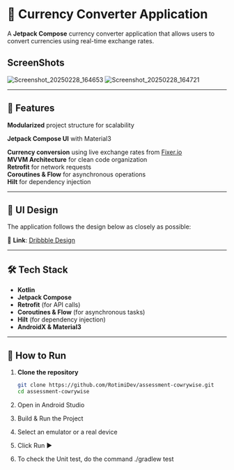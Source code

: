 # 💱 Currency Converter Application

A **Jetpack Compose** currency converter application that allows users to convert currencies using real-time exchange rates.

## ScreenShots

![Screenshot_20250228_164653](https://github.com/user-attachments/assets/52064783-122a-4dd0-a51e-d1ffd48190b8)
![Screenshot_20250228_164721](https://github.com/user-attachments/assets/54e99b91-c6c2-484f-9cdb-b707fcf5c535)

---


## 📌 Features

**Modularized** project structure for scalability

**Jetpack Compose UI** with Material3 

**Currency conversion** using live exchange rates from [Fixer.io](https://fixer.io/)  
**MVVM Architecture** for clean code organization  
**Retrofit** for network requests  
**Coroutines & Flow** for asynchronous operations  
**Hilt** for dependency injection  

---

## 🎨 UI Design  

The application follows the design below as closely as possible:

📌 **Link**: [Dribbble Design](https://dribbble.com/shots/6647815-Calculator)  

---

## 🛠 Tech Stack  

- **Kotlin**  
- **Jetpack Compose**  
- **Retrofit** (for API calls)  
- **Coroutines & Flow** (for asynchronous tasks)  
- **Hilt** (for dependency injection)  
- **AndroidX & Material3**  

---

## 🚀 How to Run  

1. **Clone the repository**  
   ```sh
   git clone https://github.com/RotimiDev/assessment-cowrywise.git
   cd assessment-cowrywise

2. Open in Android Studio

3. Build & Run the Project

4. Select an emulator or a real device
5. Click Run ▶️
6. To check the Unit test, do the command ./gradlew test
